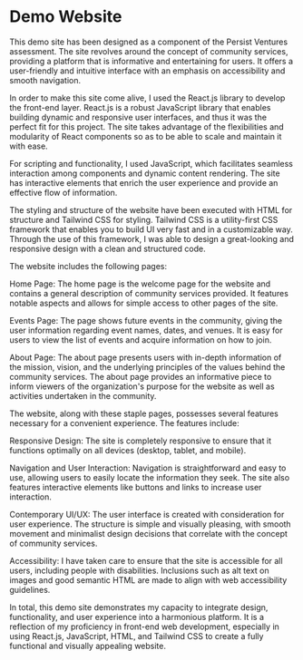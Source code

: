 # Demo Website
This demo site has been designed as a component of the Persist Ventures assessment. The site revolves around the concept of community services, providing a platform that is informative and entertaining for users. It offers a user-friendly and intuitive interface with an emphasis on accessibility and smooth navigation.

In order to make this site come alive, I used the React.js library to develop the front-end layer. React.js is a robust JavaScript library that enables building dynamic and responsive user interfaces, and thus it was the perfect fit for this project. The site takes advantage of the flexibilities and modularity of React components so as to be able to scale and maintain it with ease.

For scripting and functionality, I used JavaScript, which facilitates seamless interaction among components and dynamic content rendering. The site has interactive elements that enrich the user experience and provide an effective flow of information.

The styling and structure of the website have been executed with HTML for structure and Tailwind CSS for styling. Tailwind CSS is a utility-first CSS framework that enables you to build UI very fast and in a customizable way. Through the use of this framework, I was able to design a great-looking and responsive design with a clean and structured code.

The website includes the following pages:

Home Page: The home page is the welcome page for the website and contains a general description of community services provided. It features notable aspects and allows for simple access to other pages of the site.

Events Page: The page shows future events in the community, giving the user information regarding event names, dates, and venues. It is easy for users to view the list of events and acquire information on how to join.

About Page: The about page presents users with in-depth information of the mission, vision, and the underlying principles of the values behind the community services. The about page provides an informative piece to inform viewers of the organization's purpose for the website as well as activities undertaken in the community.

The website, along with these staple pages, possesses several features necessary for a convenient experience. The features include:

Responsive Design: The site is completely responsive to ensure that it functions optimally on all devices (desktop, tablet, and mobile).

Navigation and User Interaction: Navigation is straightforward and easy to use, allowing users to easily locate the information they seek. The site also features interactive elements like buttons and links to increase user interaction.

Contemporary UI/UX: The user interface is created with consideration for user experience. The structure is simple and visually pleasing, with smooth movement and minimalist design decisions that correlate with the concept of community services.

Accessibility: I have taken care to ensure that the site is accessible for all users, including people with disabilities. Inclusions such as alt text on images and good semantic HTML are made to align with web accessibility guidelines.

In total, this demo site demonstrates my capacity to integrate design, functionality, and user experience into a harmonious platform. It is a reflection of my proficiency in front-end web development, especially in using React.js, JavaScript, HTML, and Tailwind CSS to create a fully functional and visually appealing website.
